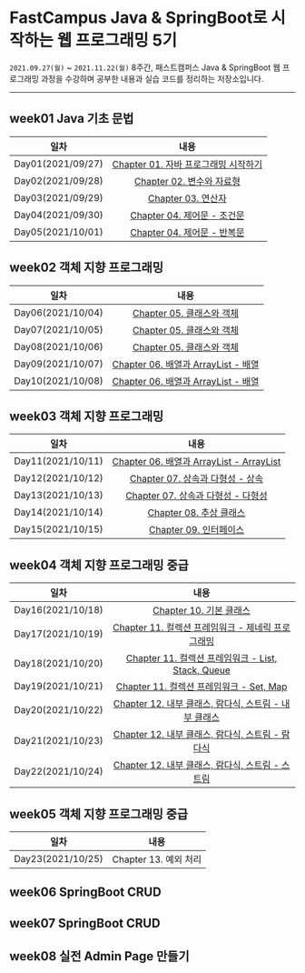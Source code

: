 # FastCampus Java &amp; SpringBoot로 시작하는 웹 프로그래밍 5기

`2021.09.27(월)` ~ `2021.11.22(월)` 8주간, 패스트캠퍼스 Java & SpringBoot 웹 프로그래밍 과정을 수강하며 공부한 내용과 실습 코드를 정리하는 저장소입니다.

---

## week01 Java 기초 문법

|       일차        |                                                                          내용                                                                          |
| :---------------: | :----------------------------------------------------------------------------------------------------------------------------------------------------: |
| Day01(2021/09/27) |    [Chapter 01. 자바 프로그래밍 시작하기](<https://github.com/who-hoo/bytedegree-java-and-springboot/blob/main/summary/week01/Day01(20210927).md>)     |
| Day02(2021/09/28) |          [Chapter 02. 변수와 자료형](<https://github.com/who-hoo/bytedegree-java-and-springboot/blob/main/summary/week01/Day02(20210928).md>)          |
| Day03(2021/09/29) |             [Chapter 03. 연산자](<https://github.com/who-hoo/bytedegree-java-and-springboot/blob/main/summary/week01/Day03(20210929).md>)              |
| Day04(2021/09/30) | [Chapter 04. 제어문 - 조건문](<https://github.com/who-hoo/bytedegree-java-and-springboot/blob/main/summary/week01/Day04(20210929)-Day05(20211001).md>) |
| Day05(2021/10/01) | [Chapter 04. 제어문 - 반복문](<https://github.com/who-hoo/bytedegree-java-and-springboot/blob/main/summary/week01/Day04(20210929)-Day05(20211001).md>) |

## week02 객체 지향 프로그래밍

|       일차        |                                                                              내용                                                                              |
| :---------------: | :------------------------------------------------------------------------------------------------------------------------------------------------------------: |
| Day06(2021/10/04) |      [Chapter 05. 클래스와 객체](<https://github.com/who-hoo/bytedegree-java-and-springboot/blob/main/summary/week02/Day06(20211004)-Day08(20211006).md>)      |
| Day07(2021/10/05) |      [Chapter 05. 클래스와 객체](<https://github.com/who-hoo/bytedegree-java-and-springboot/blob/main/summary/week02/Day06(20211004)-Day08(20211006).md>)      |
| Day08(2021/10/06) |      [Chapter 05. 클래스와 객체](<https://github.com/who-hoo/bytedegree-java-and-springboot/blob/main/summary/week02/Day06(20211004)-Day08(20211006).md>)      |
| Day09(2021/10/07) | [Chapter 06. 배열과 ArrayList - 배열](<https://github.com/who-hoo/bytedegree-java-and-springboot/blob/main/summary/week02/Day09(20211007)-Day10(20211008).md>) |
| Day10(2021/10/08) | [Chapter 06. 배열과 ArrayList - 배열](<https://github.com/who-hoo/bytedegree-java-and-springboot/blob/main/summary/week02/Day09(20211007)-Day10(20211008).md>) |

## week03 객체 지향 프로그래밍

|       일차        |                                                                        내용                                                                         |
| :---------------: | :-------------------------------------------------------------------------------------------------------------------------------------------------: |
| Day11(2021/10/11) | [Chapter 06. 배열과 ArrayList - ArrayList](<https://github.com/who-hoo/bytedegree-java-and-springboot/blob/main/summary/week03/Day11(20211011).md>) |
| Day12(2021/10/12) |     [Chapter 07. 상속과 다형성 - 상속](<https://github.com/who-hoo/bytedegree-java-and-springboot/blob/main/summary/week03/Day12(20211012).md>)     |
| Day13(2021/10/13) |    [Chapter 07. 상속과 다형성 - 다형성](<https://github.com/who-hoo/bytedegree-java-and-springboot/blob/main/summary/week03/Day13(20211013).md>)    |
| Day14(2021/10/14) |         [Chapter 08. 추상 클래스 ](<https://github.com/who-hoo/bytedegree-java-and-springboot/blob/main/summary/week03/Day14(20211014).md>)         |
| Day15(2021/10/15) |          [Chapter 09. 인터페이스](<https://github.com/who-hoo/bytedegree-java-and-springboot/blob/main/summary/week03/Day15(20211015).md>)          |

## week04 객체 지향 프로그래밍 중급

|       일차        |                                                                               내용                                                                               |
| :---------------: | :--------------------------------------------------------------------------------------------------------------------------------------------------------------: |
| Day16(2021/10/18) |                [Chapter 10. 기본 클래스](<https://github.com/who-hoo/bytedegree-java-and-springboot/blob/main/summary/week04/Day16(20211018).md>)                |
| Day17(2021/10/19) |   [Chapter 11. 컬렉션 프레임워크 - 제네릭 프로그래밍](<https://github.com/who-hoo/bytedegree-java-and-springboot/blob/main/summary/week04/Day17(20211019).md>)   |
| Day18(2021/10/20) |  [Chapter 11. 컬렉션 프레임워크 - List, Stack, Queue](<https://github.com/who-hoo/bytedegree-java-and-springboot/blob/main/summary/week04/Day18(20211020).md>)   |
| Day19(2021/10/21) |       [Chapter 11. 컬렉션 프레임워크 - Set, Map](<https://github.com/who-hoo/bytedegree-java-and-springboot/blob/main/summary/week04/Day19(20211021).md>)        |
| Day20(2021/10/22) | [Chapter 12. 내부 클래스, 람다식, 스트림 - 내부 클래스](<https://github.com/who-hoo/bytedegree-java-and-springboot/blob/main/summary/week04/Day20(20211022).md>) |
| Day21(2021/10/23) |   [Chapter 12. 내부 클래스, 람다식, 스트림 - 람다식](<https://github.com/who-hoo/bytedegree-java-and-springboot/blob/main/summary/week04/Day21(20211023).md>)    |
| Day22(2021/10/24) |   [Chapter 12. 내부 클래스, 람다식, 스트림 - 스트림](<https://github.com/who-hoo/bytedegree-java-and-springboot/blob/main/summary/week04/Day22(20211024).md>)    |

## week05 객체 지향 프로그래밍 중급

|       일차        |         내용          |
| :---------------: | :-------------------: |
| Day23(2021/10/25) | Chapter 13. 예외 처리 |

## week06 SpringBoot CRUD

## week07 SpringBoot CRUD

## week08 실전 Admin Page 만들기
